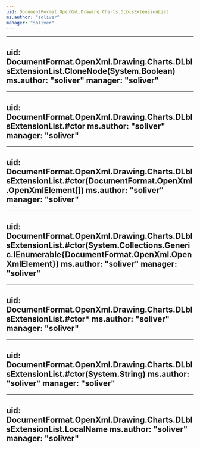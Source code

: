 ```yaml
---
uid: DocumentFormat.OpenXml.Drawing.Charts.DLblsExtensionList
ms.author: "soliver"
manager: "soliver"
---
```


---
uid: DocumentFormat.OpenXml.Drawing.Charts.DLblsExtensionList.CloneNode(System.Boolean)
ms.author: "soliver"
manager: "soliver"
---

---
uid: DocumentFormat.OpenXml.Drawing.Charts.DLblsExtensionList.#ctor
ms.author: "soliver"
manager: "soliver"
---

---
uid: DocumentFormat.OpenXml.Drawing.Charts.DLblsExtensionList.#ctor(DocumentFormat.OpenXml.OpenXmlElement[])
ms.author: "soliver"
manager: "soliver"
---

---
uid: DocumentFormat.OpenXml.Drawing.Charts.DLblsExtensionList.#ctor(System.Collections.Generic.IEnumerable{DocumentFormat.OpenXml.OpenXmlElement})
ms.author: "soliver"
manager: "soliver"
---

---
uid: DocumentFormat.OpenXml.Drawing.Charts.DLblsExtensionList.#ctor*
ms.author: "soliver"
manager: "soliver"
---

---
uid: DocumentFormat.OpenXml.Drawing.Charts.DLblsExtensionList.#ctor(System.String)
ms.author: "soliver"
manager: "soliver"
---

---
uid: DocumentFormat.OpenXml.Drawing.Charts.DLblsExtensionList.LocalName
ms.author: "soliver"
manager: "soliver"
---

